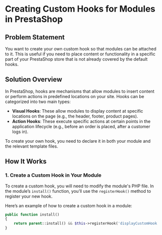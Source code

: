 # Creating Custom Hooks for Modules in PrestaShop

## Problem Statement
You want to create your own custom hook so that modules can be attached to it. This is useful if you need to place content or functionality in a specific part of your PrestaShop store that is not already covered by the default hooks.

## Solution Overview
In PrestaShop, hooks are mechanisms that allow modules to insert content or perform actions in predefined locations on your site. Hooks can be categorized into two main types:
- **Visual Hooks**: These allow modules to display content at specific locations on the page (e.g., the header, footer, product pages).
- **Action Hooks**: These execute specific actions at certain points in the application lifecycle (e.g., before an order is placed, after a customer logs in).

To create your own hook, you need to declare it in both your module and the relevant template files.

## How It Works

### 1. Create a Custom Hook in Your Module

To create a custom hook, you will need to modify the module's PHP file. In the module’s `install()` function, you’ll use the `registerHook()` method to register your new hook.

Here’s an example of how to create a custom hook in a module:

```php
public function install()
{
    return parent::install() && $this->registerHook('displayCustomHook');
}
